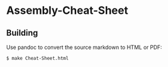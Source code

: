 # Assembly-Cheat-Sheet

## Building

Use pandoc to convert the source markdown to HTML or PDF:

	$ make Cheat-Sheet.html

